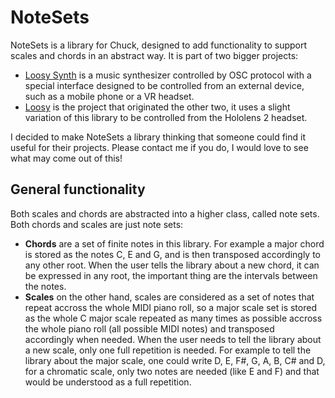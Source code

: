 # NoteSets

NoteSets is a library for Chuck, designed to add functionality to support scales
and chords in an abstract way. It is part of two bigger projects:

* [Loosy Synth](https://www.github.com/juan260/LoosySynth/) is a music synthesizer controlled by OSC protocol with a special interface designed to be controlled from an external device, such as a mobile phone or a VR headset.
* [Loosy](https://www.github.com/juan260/Loosy/) is the project that originated the other two, it uses a slight variation of this library to be controlled from the Hololens 2 headset.

I decided to make NoteSets a library thinking that someone could find it useful for their projects. Please contact me if you do, I would love to see what may come out of this!

## General functionality

Both scales and chords are abstracted into a higher class, called note sets. Both chords and scales are just note sets: 

* **Chords** are a set of finite notes in this library. For example a major chord is stored as the notes C, E and G, and is then transposed accordingly to any other root. When the user tells the library about a new chord, it can be expressed in any root, the important thing are the intervals between the notes.
* **Scales** on the other hand, scales are considered as a set of notes that repeat accross the whole MIDI piano roll, so a major scale set is stored as the whole C major scale repeated as many times as possible accross the whole piano roll (all possible MIDI notes) and transposed accordingly when needed. When the user needs to tell the library about a new scale, only one full repetition is needed. For example to tell the library about the major scale, one could write D, E, F#, G, A, B, C# and D, for a chromatic scale, only two notes are needed (like E and F) and that would be understood as a full repetition.



